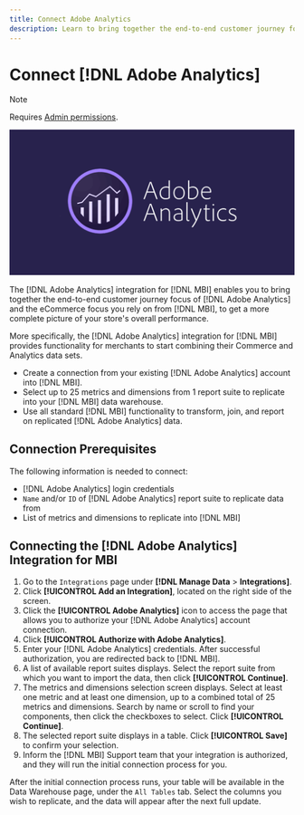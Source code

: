 ```yaml
---
title: Connect Adobe Analytics
description: Learn to bring together the end-to-end customer journey focus of [!DNL Adobe Analytics] and the eCommerce focus you rely on from [!DNL MBI].
---
```


# Connect [!DNL Adobe Analytics]

>[!NOTE]
>
>Requires [Admin permissions](../../../administrator/user-management/user-management.md).

![](../../../assets/adobe-analytic-slogo.png)

The [!DNL Adobe Analytics] integration for [!DNL MBI] enables you to bring together the end-to-end customer journey focus of [!DNL Adobe Analytics] and the eCommerce focus you rely on from [!DNL MBI], to get a more complete picture of your store's overall performance.

More specifically, the [!DNL Adobe Analytics] integration for [!DNL MBI] provides functionality for merchants to start combining their Commerce and Analytics data sets.
- Create a connection from your existing [!DNL Adobe Analytics] account into [!DNL MBI].
- Select up to 25 metrics and dimensions from 1 report suite to replicate into your [!DNL MBI] data warehouse.
- Use all standard [!DNL MBI] functionality to transform, join, and report on replicated [!DNL Adobe Analytics] data.

## Connection Prerequisites

The following information is needed to connect:
- [!DNL Adobe Analytics] login credentials
- `Name` and/or `ID` of [!DNL Adobe Analytics] report suite to replicate data from
- List of metrics and dimensions to replicate into [!DNL MBI]

## Connecting the [!DNL Adobe Analytics] Integration for MBI

1. Go to the `Integrations` page under **[!DNL Manage Data** > **Integrations]**.
1. Click **[!UICONTROL Add an Integration]**, located on the right side of the screen.
1. Click the **[!UICONTROL Adobe Analytics]** icon to access the page that allows you to authorize your [!DNL Adobe Analytics] account connection.
1. Click **[!UICONTROL Authorize with Adobe Analytics]**.
1. Enter your [!DNL Adobe Analytics] credentials. After successful authorization, you are redirected back to [!DNL MBI].
1. A list of available report suites displays. Select the report suite from which you want to import the data, then click **[!UICONTROL Continue]**.
1. The metrics and dimensions selection screen displays. Select at least one metric and at least one dimension, up to a combined total of 25 metrics and dimensions. Search by name or scroll to find your components, then click the checkboxes to select. Click **[!UICONTROL Continue]**.
1. The selected report suite displays in a table. Click **[!UICONTROL Save]** to confirm your selection.
1. Inform the [!DNL MBI] Support team that your integration is authorized, and they will run the initial connection process for you.

After the initial connection process runs, your table will be available in the Data Warehouse page, under the `All Tables` tab. Select the columns you wish to replicate, and the data will appear after the next full update.
